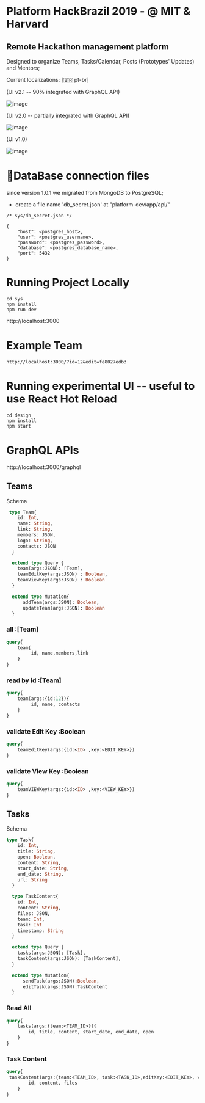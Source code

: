 # Platform HackBrazil 2019 - @ MIT & Harvard

## Remote Hackathon management platform
Designed to organize Teams, Tasks/Calendar, Posts (Prototypes' Updates) and Mentors;

Current localizations: \[🇧🇷 pt-br\]

(UI v2.1 -- 90% integrated with GraphQL API)

![image](https://github.com/mit-hackbrazil/platform-dev/blob/master/assets/screenshot3.gif?raw=true)


(UI v2.0 -- partially integrated with GraphQL API)

![image](https://github.com/mit-hackbrazil/platform-dev/blob/master/assets/screenshot2.gif?raw=true)


(UI v1.0)

![image](https://github.com/mit-hackbrazil/platform-dev/blob/master/assets/screenshot.gif?raw=true)


# 🚨DataBase connection files 
since version 1.0.1 we migrated from MongoDB to PostgreSQL;

- create a file name 'db_secret.json' at "platform-dev/app/api/"

```
/* sys/db_secret.json */

{
    "host": <postgres_host>,
    "user": <postgres_username>,
    "password": <postgres_password>,
    "database": <postgres_database_name>,
    "port": 5432
}

```

# Running Project Locally
```
cd sys
npm install
npm run dev
```
http://localhost:3000

# Example Team
```
http://localhost:3000/?id=12&edit=fe8027edb3
```

# Running experimental UI -- useful to use React Hot Reload
```
cd design
npm install
npm start
```

# GraphQL APIs
http://localhost:3000/graphql

## Teams
Schema
```graphql
 type Team{
    id: Int,
    name: String,
    link: String,
    members: JSON, 
    logo: String, 
    contacts: JSON
  }

  extend type Query {
    team(args:JSON): [Team],
    teamEditKey(args:JSON) : Boolean,
    teamViewKey(args:JSON) : Boolean
  }

  extend type Mutation{
      addTeam(args:JSON): Boolean,
      updateTeam(args:JSON): Boolean
  }
```
### all  :[Team]
```graphql
query{
	team{
		 id, name,members,link
	}
}
```

### read by id :[Team]
```graphql
query{
	team(args:{id:12}){
		 id, name, contacts
	}
}
```

### validate Edit Key :Boolean
```graphql
query{
	teamEditKey(args:{id:<ID> ,key:<EDIT_KEY>})
}
```


### validate View Key :Boolean
```graphql
query{
	teamVIEWKey(args:{id:<ID> ,key:<VIEW_KEY>})
}
```

## Tasks

Schema
```graphql
type Task{
    id: Int, 
    title: String, 
    open: Boolean,
    content: String, 
    start_date: String,
    end_date: String,
    url: String
  }

  type TaskContent{
    id: Int,
    content: String, 
    files: JSON, 
    team: Int, 
    task: Int
    timestamp: String
  }

  extend type Query {
    tasks(args:JSON): [Task],
    taskContent(args:JSON): [TaskContent],
  }

  extend type Mutation{
      sendTask(args:JSON):Boolean,
      editTask(args:JSON):TaskContent
  }
```

### Read All
```graphql
query{
	tasks(args:{team:<TEAM_ID>}){
		id, title, content, start_date, end_date, open
	}
}
```

### Task Content
```graphql
query{
 taskContent(args:{team:<TEAM_ID>, task:<TASK_ID>,editKey:<EDIT_KEY>, viewKey:<VIEW_KEY>}){
		id, content, files
	}
}
```


